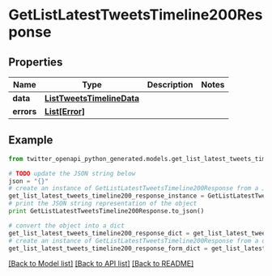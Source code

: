 # GetListLatestTweetsTimeline200Response


## Properties

Name | Type | Description | Notes
------------ | ------------- | ------------- | -------------
**data** | [**ListTweetsTimelineData**](ListTweetsTimelineData.md) |  | 
**errors** | [**List[Error]**](Error.md) |  | 

## Example

```python
from twitter_openapi_python_generated.models.get_list_latest_tweets_timeline200_response import GetListLatestTweetsTimeline200Response

# TODO update the JSON string below
json = "{}"
# create an instance of GetListLatestTweetsTimeline200Response from a JSON string
get_list_latest_tweets_timeline200_response_instance = GetListLatestTweetsTimeline200Response.from_json(json)
# print the JSON string representation of the object
print GetListLatestTweetsTimeline200Response.to_json()

# convert the object into a dict
get_list_latest_tweets_timeline200_response_dict = get_list_latest_tweets_timeline200_response_instance.to_dict()
# create an instance of GetListLatestTweetsTimeline200Response from a dict
get_list_latest_tweets_timeline200_response_form_dict = get_list_latest_tweets_timeline200_response.from_dict(get_list_latest_tweets_timeline200_response_dict)
```
[[Back to Model list]](../README.md#documentation-for-models) [[Back to API list]](../README.md#documentation-for-api-endpoints) [[Back to README]](../README.md)


